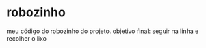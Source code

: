 # robozinho

meu código do robozinho do projeto.
objetivo final: seguir na linha e recolher o lixo 
